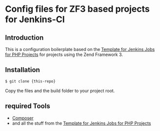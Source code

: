 # Config files for ZF3 based projects for Jenkins-CI

## Introduction
This is a configuration boilerplate based on the [Template for Jenkins Jobs for PHP Projects](http://jenkins-php.org/) for projects using
the Zend Framework 3.

## Installation
```bash
$ git clone {this-repo}
```

Copy the files and the build folder to your project root.

## required Tools
* [Composer](http://getcomposer.org/)
* and all the stuff from the [Template for Jenkins Jobs for PHP Projects](http://jenkins-php.org/)
